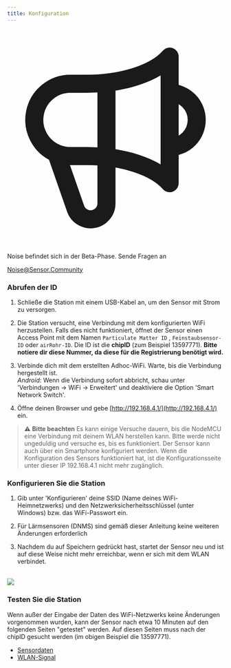 ```yaml
---
title: Konfiguration
---
```


  <div class="max-w-screen-xl mx-auto pb-5">
      <div class="p-2 rounded-lg bg-indigo-100 shadow-lg sm:p-3">
      <div class="flex items-center">
            <span class="p-2 rounded-lg bg-indigo-500">
              <svg class="h-8 w-8 text-white" fill="none" viewBox="0 0 24 24" stroke="currentColor">
                <path stroke-linecap="round" stroke-linejoin="round" stroke-width="2" d="M11 5.882V19.24a1.76 1.76 0 01-3.417.592l-2.147-6.15M18 13a3 3 0 100-6M5.436 13.683A4.001 4.001 0 017 6h1.832c4.1 0 7.625-1.234 9.168-3v14c-1.543-1.766-5.067-3-9.168-3H7a3.988 3.988 0 01-1.564-.317z" />
              </svg>
            </span>
        <div class="flex flex-wrap">
          <div class="flex-wrap flex">
            <p class="pt-1 text-indigo-700 font-medium">
                Noise befindet sich in der Beta-Phase. Sende Fragen an</p>
          <a href="mailto:Noise@Sensor.Community" class="ml-1 font-medium underline text-white hover:text-yellow-600">
                  Noise@Sensor.Community</a>
          </div>
           </div>
      </div>
    </div>
  </div>

### Abrufen der ID
1. Schließe die Station mit einem USB-Kabel an, um den Sensor mit Strom zu versorgen.

2. Die Station versucht, eine Verbindung mit dem konfigurierten WiFi herzustellen. Falls dies nicht funktioniert, öffnet der Sensor einen Access Point mit dem Namen `Particulate Matter ID` , `Feinstaubsensor-ID` oder `airRohr-ID`. Die ID ist die **chipID** (zum Beispiel 13597771). **Bitte notiere dir diese Nummer, da diese für die Registrierung benötigt wird.**

3. Verbinde dich mit dem erstellten Adhoc-WiFi. Warte, bis die Verbindung hergestellt ist.<br>*Android*: Wenn die Verbindung sofort abbricht, schau unter 'Verbindungen -> WiFi -> Erweitert' und deaktiviere die Option 'Smart Network Switch'.

4. Öffne deinen Browser und gebe [http://192.168.4.1/](http://192.168.4.1/) ein.

> ⚠️ **Bitte beachten** Es kann einige Versuche dauern, bis die NodeMCU eine Verbindung mit deinem WLAN herstellen kann. Bitte werde nicht ungeduldig und versuche es, bis es funktioniert. Der Sensor kann auch über ein Smartphone konfiguriert werden. Wenn die Konfiguration des Sensors funktioniert hat, ist die Konfigurationsseite unter dieser IP 192.168.4.1 nicht mehr zugänglich.

### Konfigurieren Sie die Station
1. Gib unter 'Konfigurieren' deine SSID (Name deines WiFi-Heimnetzwerks) und den Netzwerksicherheitsschlüssel (unter Windows) bzw. das WiFi-Passwort ein.

2. Für Lärmsensoren (DNMS) sind gemäß dieser Anleitung keine weiteren Änderungen erforderlich

3. Nachdem du auf Speichern gedrückt hast, startet der Sensor neu und ist auf diese Weise nicht mehr erreichbar, wenn er sich mit dem WLAN verbindet.

<br>

<img src="../docs/airrohr_config_initial.jpg" loading="lazy"/>
<br>

### Testen Sie die Station
Wenn außer der Eingabe der Daten des WiFi-Netzwerks keine Änderungen vorgenommen wurden, kann der Sensor nach etwa 10 Minuten auf den folgenden Seiten "getestet" werden. Auf diesen Seiten muss nach der chipID gesucht werden (im obigen Beispiel die 13597771).

* [Sensordaten](https://www.madavi.de/sensor/graph.php)
* [WLAN-Signal](https://www.madavi.de/sensor/signal.php) 
        


 
